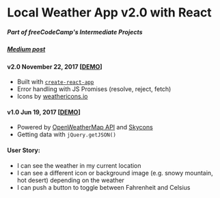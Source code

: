# Local Weather App v2.0 with React
##### Part of freeCodeCamp's Intermediate Projects
##### [Medium post](https://medium.com/@bosko.rabrenovic/react-diaries-local-weather-app-23dd70dcae2f)

#### v2.0 November 22, 2017 [[DEMO](https://boniverski.github.io/local-weather-app/)]
 + Built with [`create-react-app`](https://github.com/facebookincubator/create-react-app)
 + Error handling with JS Promises (resolve, reject, fetch)
 + Icons by [weathericons.io](https://erikflowers.github.io/weather-icons/)

#### v1.0 Jun 19, 2017 [[DEMO](https://codepen.io/boniverski/pen/EXNBjg)]
 + Powered by [OpenWeatherMap API](https://openweathermap.org/) and [Skycons](https://darkskyapp.github.io/skycons/)
 + Getting data with `jQuery.getJSON()`

#### User Story:
 + I can see the weather in my current location
 + I can see a different icon or background image (e.g. snowy mountain, hot desert) depending on the weather
 + I can push a button to toggle between Fahrenheit and Celsius
